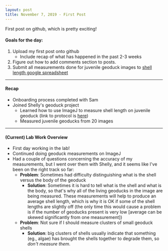 ```yaml
---
layout: post
title: November 7, 2019 - First Post
---
```


First post on github, which is pretty exciting!

#### Goals for the day:

1. Upload my first post onto github
	* Include recap of what has happened in the past 2-3 weeks
2. Figure out how to add comments section to posts.
3. Submit all measurements done for juvenile geoduck images to [shell length google spreadsheet](https://docs.google.com/spreadsheets/d/1Y75kqmWWuAink48U4vHjgaEWLgbKEyJRrspbAxzW3jc/edit#gid=1208042429)

---

#### Recap

* Onboarding process completed with Sam
* Joined Shelly's geoduck project
	* Learned how to use ImageJ to measure shell length on juvenile geoduck (link to protocol is [here](https://github.com/shellytrigg/P_generosa/blob/master/amb_v_varlowpH_juvis/ImageJ_shelllength_protocol.md))
	* Measured juvenile geoducks from 20 images

---

#### (Current) Lab Work Overview

* First day working in the lab! 
* Continued doing geoduck measurements on ImageJ
* Had a couple of questions concerning the accuracy of my measurements, but I went over them with Shelly, and it seems like I've been on the right track so far:
	* **Problem**: Sometimes had difficulty distinguishing what is the shell versus the body of the geoduck
		* **Solution**: Sometimes it is hard to tell what is the shell and what is the body, so that's why all of the living geoducks in the image are being measured. These measurements will help to produce an average shell length, which is why it is OK if some of the shell lengths are slightly off (the only time this would cause a problem is if the number of geoducks present is very low [average can be skewed significantly from one measurement])
	* **Problem**: Not sure if I should measure clusters of small geoduck shells
		* **Solution**: big clusters of shells usually indicate that something (eg., algae) has brought the shells together to degrade them, so *don't measure them*. 